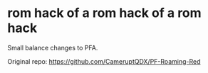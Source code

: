 # rom hack of a rom hack of a rom hack
Small balance changes to PFA.

Original repo: https://github.com/CameruptQDX/PF-Roaming-Red
